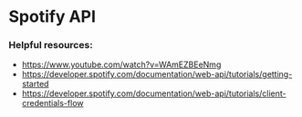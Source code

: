 # Spotify API 

### Helpful resources: 
- https://www.youtube.com/watch?v=WAmEZBEeNmg
- https://developer.spotify.com/documentation/web-api/tutorials/getting-started
- https://developer.spotify.com/documentation/web-api/tutorials/client-credentials-flow